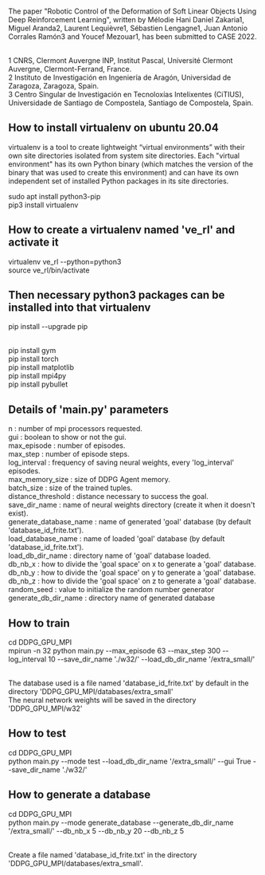 <br>The paper "Robotic Control of the Deformation of Soft Linear Objects Using Deep Reinforcement Learning", written by Mélodie Hani Daniel Zakaria1, Miguel Aranda2, Laurent Lequièvre1, Sébastien Lengagne1, Juan Antonio Corrales Ramón3 and Youcef Mezouar1, has been submitted to CASE 2022.

<br>1 CNRS, Clermont Auvergne INP, Institut Pascal, Université Clermont Auvergne, Clermont-Ferrand, France. 
<br>2 Instituto de Investigación en Ingeniería de Aragón, Universidad de Zaragoza, Zaragoza, Spain. 
<br>3 Centro Singular de Investigación en Tecnoloxías Intelixentes (CiTIUS),  Universidade de Santiago de Compostela, Santiago de Compostela, Spain.

## How to install virtualenv on ubuntu 20.04

virtualenv is a tool to create lightweight “virtual environments” with their own site directories isolated from system site directories.
Each "virtual environment" has its own Python binary (which matches the version of the binary that was used to create this environment) 
and can have its own independent set of installed Python packages in its site directories.


sudo apt install python3-pip
<br>pip3 install virtualenv

## How to create a virtualenv named 've_rl' and activate it

virtualenv ve_rl --python=python3
<br>source ve_rl/bin/activate

## Then necessary python3 packages can be installed into that virtualenv

pip install --upgrade pip

<br>pip install gym
<br>pip install torch
<br>pip install matplotlib
<br>pip install mpi4py
<br>pip install pybullet

## Details of 'main.py' parameters

n : number of mpi processors requested.
<br>gui : boolean to show or not the gui.
<br>max_episode : number of episodes.
<br>max_step : number of episode steps.
<br>log_interval : frequency of saving neural weights, every 'log_interval' episodes.
<br>max_memory_size : size of DDPG Agent memory.
<br>batch_size : size of the trained tuples.
<br>distance_threshold : distance necessary to success the goal.
<br>save_dir_name : name of neural weights directory (create it when it doesn't exist).
<br>generate_database_name : name of generated 'goal' database (by default 'database_id_frite.txt').
<br>load_database_name : name of loaded 'goal' database (by default 'database_id_frite.txt').
<br>load_db_dir_name : directory name of 'goal' database loaded.
<br>db_nb_x : how to divide the 'goal space' on x to generate a 'goal' database.
<br>db_nb_y : how to divide the 'goal space' on y to generate a 'goal' database.
<br>db_nb_z : how to divide the 'goal space' on z to generate a 'goal' database.
<br>random_seed : value to initialize the random number generator
<br>generate_db_dir_name : directory name of generated database 

## How to train

cd DDPG_GPU_MPI
<br>mpirun -n 32 python main.py --max_episode 63 --max_step 300 --log_interval 10 --save_dir_name './w32/' --load_db_dir_name '/extra_small/'

<br>The database used is a file named 'database_id_frite.txt' by default in the directory 'DDPG_GPU_MPI/databases/extra_small'
<br>The neural network weights will be saved in the directory 'DDPG_GPU_MPI/w32'

## How to test

cd DDPG_GPU_MPI
<br>python main.py --mode test --load_db_dir_name '/extra_small/' --gui True --save_dir_name './w32/'

## How to generate a database

cd DDPG_GPU_MPI
<br>python main.py --mode generate_database --generate_db_dir_name '/extra_small/'  --db_nb_x 5 --db_nb_y 20 --db_nb_z 5

<br>Create a file named 'database_id_frite.txt' in the directory 'DDPG_GPU_MPI/databases/extra_small'.

